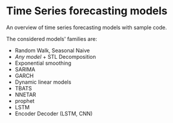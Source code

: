 # Time Series forecasting models

An overview of time series forecasting models with sample code.

The considered models' families are:

- Random Walk, Seasonal Naive
- *Any model* + STL Decomposition
- Exponential smoothing
- SARIMA
- GARCH
- Dynamic linear models
- TBATS
- NNETAR
- prophet
- LSTM
- Encoder Decoder (LSTM, CNN)

